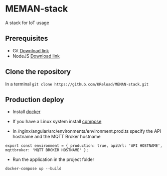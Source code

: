 # MEMAN-stack
A stack for IoT usage

## Prerequisites

- Git [Download link](https://git-scm.com/downloads) 
- NodeJS [Download link](https://nodejs.org/en/download/)

## Clone the repository

In a terminal
`git clone https://github.com/KReload/MEMAN-stack.git`

## Production deploy

- Install [docker](https://docs.docker.com/install/)

- If you have a Linux system install [compose](https://docs.docker.com/compose/install/)

- In /nginx/angular/src/environments/environment.prod.ts specify the API hostname and the MQTT Broker hostname

`export const environment = {
  production: true,
  apiUrl: 'API HOSTNAME',
  mqttbroker: 'MQTT BROKER HOSTNAME'
};`

- Run the application in the project folder

`docker-compose up --build`
